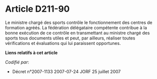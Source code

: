 # Article D211-90

Le ministre chargé des sports contrôle le fonctionnement des centres de formation agréés. La fédération délégataire
compétente contribue à la bonne exécution de ce contrôle en transmettant au ministre chargé des sports tous documents utiles
et peut, par ailleurs, réaliser toutes vérifications et évaluations qui lui paraissent opportunes.

**Liens relatifs à cet article**

_Codifié par_:

  - Décret n°2007-1133 2007-07-24 JORF 25 juillet 2007
